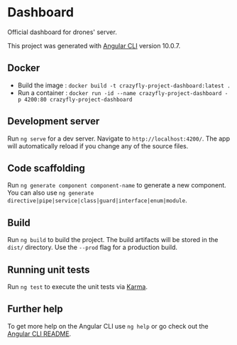 # Dashboard

Official dashboard for drones' server.

This project was generated with [Angular CLI](https://github.com/angular/angular-cli) version 10.0.7.


## Docker

- Build the image : `docker build -t crazyfly-project-dashboard:latest .`
- Run a container : `docker run -id --name crazyfly-project-dashboard -p 4200:80 crazyfly-project-dashboard`

## Development server

Run `ng serve` for a dev server. Navigate to `http://localhost:4200/`. The app will automatically reload if you change any of the source files.

## Code scaffolding

Run `ng generate component component-name` to generate a new component. You can also use `ng generate directive|pipe|service|class|guard|interface|enum|module`.

## Build

Run `ng build` to build the project. The build artifacts will be stored in the `dist/` directory. Use the `--prod` flag for a production build.

## Running unit tests

Run `ng test` to execute the unit tests via [Karma](https://karma-runner.github.io).

## Further help

To get more help on the Angular CLI use `ng help` or go check out the [Angular CLI README](https://github.com/angular/angular-cli/blob/master/README.md).
